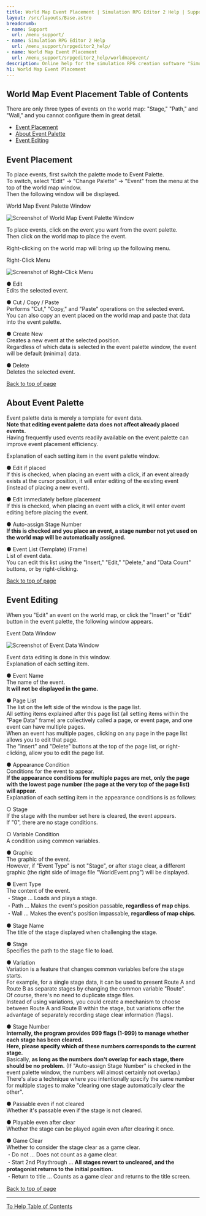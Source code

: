 ```yaml
---
title: World Map Event Placement | Simulation RPG Editor 2 Help | Support | Omoshiro Game Shrine
layout: /src/layouts/Base.astro
breadcrumb:
- name: Support
  url: /menu_support/
- name: Simulation RPG Editor 2 Help
  url: /menu_support/srpgeditor2_help/
- name: World Map Event Placement
  url: /menu_support/srpgeditor2_help/worldmapevent/
description: Online help for the simulation RPG creation software "Simulation RPG Editor 2". "World Map Event Placement".
h1: World Map Event Placement
---
```




<a name="TOP"></a> 

## World Map Event Placement Table of Contents

There are only three types of events on the world map: "Stage," "Path," and "Wall," and you cannot configure them in great detail.

- [Event Placement](#PUT)
- [About Event Palette](#PALETTE)
- [Event Editing](#SET)

<a name="PUT"></a> 

## Event Placement

To place events, first switch the palette mode to Event Palette.  
To switch, select "Edit" -> "Change Palette" -> "Event" from the menu at the top of the world map window.  
Then the following window will be displayed.  

World Map Event Palette Window

![Screenshot of World Map Event Palette Window](/menu_support/srpgeditor2_help/worldmapevent/worldevent.jpg)

To place events, click on the event you want from the event palette.  
Then click on the world map to place the event.  

Right-clicking on the world map will bring up the following menu.  

Right-Click Menu

![Screenshot of Right-Click Menu](/menu_support/srpgeditor2_help/worldmapevent/popupmenu.png)

● Edit  
Edits the selected event.  

● Cut / Copy / Paste  
Performs "Cut," "Copy," and "Paste" operations on the selected event.  
You can also copy an event placed on the world map and paste that data into the event palette.  

● Create New  
Creates a new event at the selected position.  
Regardless of which data is selected in the event palette window, the event will be default (minimal) data.  

● Delete  
Deletes the selected event.  

[Back to top of page](#TOP)

<a name="PALETTE"></a> 

## About Event Palette

Event palette data is merely a template for event data.  
**Note that editing event palette data does not affect already placed events.**  
Having frequently used events readily available on the event palette can improve event placement efficiency.  

Explanation of each setting item in the event palette window.  

● Edit if placed  
If this is checked, when placing an event with a click, if an event already exists at the cursor position, it will enter editing of the existing event (instead of placing a new event).  

● Edit immediately before placement  
If this is checked, when placing an event with a click, it will enter event editing before placing the event.  

● Auto-assign Stage Number  
**If this is checked and you place an event, a stage number not yet used on the world map will be automatically assigned.**  

● Event List (Template) (Frame)  
List of event data.  
You can edit this list using the "Insert," "Edit," "Delete," and "Data Count" buttons, or by right-clicking.  

[Back to top of page](#TOP)

<a name="SET"></a> 

## Event Editing

When you "Edit" an event on the world map, or click the "Insert" or "Edit" button in the event palette, the following window appears.  

Event Data Window

![Screenshot of Event Data Window](/menu_support/srpgeditor2_help/worldmapevent/worldeventdata.jpg)

Event data editing is done in this window.  
Explanation of each setting item.  

● Event Name  
The name of the event.  
**It will not be displayed in the game.**  

● Page List  
The list on the left side of the window is the page list.  
All setting items explained after this page list (all setting items within the "Page Data" frame) are collectively called a page, or event page, and one event can have multiple pages.  
When an event has multiple pages, clicking on any page in the page list allows you to edit that page.  
The "Insert" and "Delete" buttons at the top of the page list, or right-clicking, allow you to edit the page list.  

● Appearance Condition  
Conditions for the event to appear.  
**If the appearance conditions for multiple pages are met, only the page with the lowest page number (the page at the very top of the page list) will appear.**  
Explanation of each setting item in the appearance conditions is as follows:  

○ Stage  
If the stage with the number set here is cleared, the event appears.  
If "0", there are no stage conditions.  

○ Variable Condition  
A condition using common variables.  

● Graphic  
The graphic of the event.  
However, if "Event Type" is not "Stage", or after stage clear, a different graphic (the right side of image file "WorldEvent.png") will be displayed.  

● Event Type  
The content of the event.  
・Stage ... Loads and plays a stage.  
・Path ... Makes the event's position passable, **regardless of map chips**.  
・Wall ... Makes the event's position impassable, **regardless of map chips**.  

● Stage Name  
The title of the stage displayed when challenging the stage.  

● Stage  
Specifies the path to the stage file to load.  

● Variation  
Variation is a feature that changes common variables before the stage starts.  
For example, for a single stage data, it can be used to present Route A and Route B as separate stages by changing the common variable "Route".  
Of course, there's no need to duplicate stage files.  
Instead of using variations, you could create a mechanism to choose between Route A and Route B within the stage, but variations offer the advantage of separately recording stage clear information (flags).  

● Stage Number  
**Internally, the program provides 999 flags (1-999) to manage whether each stage has been cleared.  
Here, please specify which of these numbers corresponds to the current stage.**  
Basically, **as long as the numbers don't overlap for each stage, there should be no problem.** (If "Auto-assign Stage Number" is checked in the event palette window, the numbers will almost certainly not overlap.)  
There's also a technique where you intentionally specify the same number for multiple stages to make "clearing one stage automatically clear the other".  

● Passable even if not cleared  
Whether it's passable even if the stage is not cleared.  

● Playable even after clear  
Whether the stage can be played again even after clearing it once.  

● Game Clear  
Whether to consider the stage clear as a game clear.  
・Do not ... Does not count as a game clear.  
・Start 2nd Playthrough ... **All stages revert to uncleared, and the protagonist returns to the initial position.**  
・Return to title ... Counts as a game clear and returns to the title screen.  

[Back to top of page](#TOP)

---

  

[To Help Table of Contents](../)